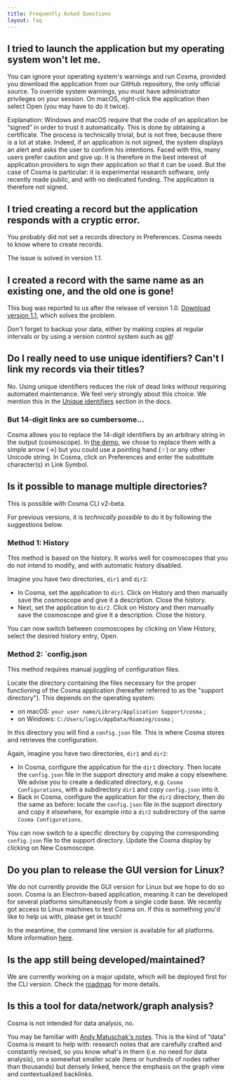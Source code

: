 ```yaml
---
title: Frequently Asked Questions
layout: faq
---
```


## I tried to launch the application but my operating system won't let me.

You can ignore your operating system's warnings and run Cosma, provided you download the application from our GitHub repository, the only official source. To override system warnings, you must have administrator privileges on your session. On macOS, right-click the application then select Open (you may have to do it twice).

Explanation: Windows and macOS require that the code of an application be “signed” in order to trust it automatically. This is done by obtaining a certificate. The process is technically trivial, but is not free, because there is a lot at stake. Indeed, if an application is not signed, the system displays an alert and asks the user to confirm his intentions. Faced with this, many users prefer caution and give up. It is therefore in the best interest of application providers to sign their application so that it can be used. But the case of Cosma is particular: it is experimental research software, only recently made public, and with no dedicated funding. The application is therefore not signed.

## I tried creating a record but the application responds with a cryptic error.

You probably did not set a records directory in Preferences. Cosma needs to know where to create records.

The issue is solved in version 1.1.

## I created a record with the same name as an existing one, and the old one is gone!

This bug was reported to us after the release of version 1.0. [Download version 1.1](https://github.com/graphlab-fr/cosma/releases/latest), which solves the problem.

Don't forget to backup your data, either by making copies at regular intervals or by using a version control system such as [git](https://git-scm.com)!

## Do I really need to use unique identifiers? Can't I link my records via their titles?

No. Using unique identifiers reduces the risk of dead links without requiring automated maintenance. We feel very strongly about this choice. We mention this in the [Unique identifiers](https://cosma.graphlab.fr/en/docs/user-manual/#unique-identifiers) section in the docs.

### But 14-digit links are so cumbersome…

Cosma allows you to replace the 14-digit identifiers by an arbitrary string in the output (cosmoscope). In [the demo](/en/demo.html), we chose to replace them with a simple arrow (→) but you could use a pointing hand (☞) or any other Unicode string. In Cosma, click on Preferences and enter the substitute character(s) in Link Symbol.

## Is it possible to manage multiple directories?

This is possible with Cosma CLI v2-beta.

For previous versions, it is *technically possible* to do it by following the suggestions below.

### Method 1: History

This method is based on the history. It works well for cosmoscopes that you do not intend to modify, and with automatic history disabled.

Imagine you have two directories, `dir1` and `dir2`:

- In Cosma, set the application to `dir1`. Click on History and then manually save the cosmoscope and give it a description. Close the history.
- Next, set the application to `dir2`. Click on History and then manually save the cosmoscope and give it a description. Close the history.

You can now switch between cosmoscopes by clicking on View History, select the desired history entry, Open.

### Method 2: `config.json

This method requires manual juggling of configuration files.

Locate the directory containing the files necessary for the proper functioning of the Cosma application (hereafter referred to as the "support directory"). This depends on the operating system:

- on macOS: `your user name/Library/Application Support/cosma` ;
- on Windows: `C:/Users/login/AppData/Roaming/cosma` ;

In this directory you will find a `config.json` file. This is where Cosma stores and retrieves the configuration.

Again, imagine you have two directories, `dir1` and `dir2`:

- In Cosma, configure the application for the `dir1` directory. Then locate the `config.json` file in the support directory and make a copy elsewhere. We advise you to create a dedicated directory, e.g. `Cosma Configurations`, with a subdirectory `dir1` and copy `config.json` into it.
- Back in Cosma, configure the application for the `dir2` directory, then do the same as before: locate the `config.json` file in the support directory and copy it elsewhere, for example into a `dir2` subdirectory of the same `Cosma Configurations`.

You can now switch to a specific directory by copying the corresponding `config.json` file to the support directory. Update the Cosma display by clicking on New Cosmoscope.

## Do you plan to release the GUI version for Linux?

We do not currently provide the GUI version for Linux but we hope to do so soon. Cosma is an Electron-based application, meaning it can be developed for several platforms simultaneously from a single code base. We recently got access to Linux machines to test Cosma on. If this is something you'd like to help us with, please get in touch!

In the meantime, the command line version is available for all platforms. More information [here](/en/blog/cosma-cli-1-0/).

## Is the app still being developed/maintained?

We are currently working on a major update, which will be deployed first for the CLI version. Check the [roadmap](/roadmap/) for more details.

## Is this a tool for data/network/graph analysis?

Cosma is not intended for data analysis, no.

You may be familiar with [Andy Matuschak's notes](https://notes.andymatuschak.org). This is the kind of “data” Cosma is meant to help with: research notes that are carefully crafted and constantly revised, so you know what's in them (i.e. no need for data analysis), on a somewhat smaller scale (tens or hundreds of nodes rather than thousands) but densely linked, hence the emphasis on the graph view and contextualized backlinks.